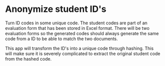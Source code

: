 # Anonymize student ID's

Turn ID codes in some unique code. The student codes are part of an evaluation
form that has been stored in Excel format. There will be two evaluation forms
so the generated codes should always generate the same code from a ID to be able
to match the two documents.

This app will transform the ID's into a unique code through hashing. This will
make sure it is severely complicated to extract the original student code from
the hashed code.
